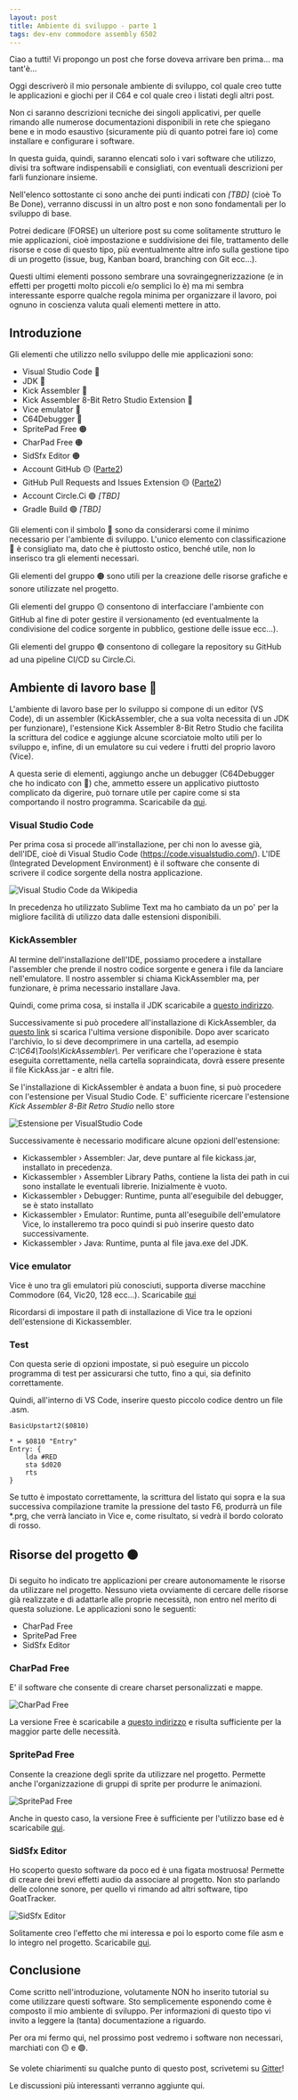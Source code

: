 ```yaml
---
layout: post
title: Ambiente di sviluppo - parte 1
tags: dev-env commodore assembly 6502
---
```


Ciao a tutti! Vi propongo un post che forse doveva arrivare ben prima...
ma tant'è...

Oggi descriverò il mio personale ambiente di sviluppo, col quale creo tutte le
applicazioni e giochi per il C64 e col quale creo i listati degli altri post.

Non ci saranno descrizioni tecniche dei singoli applicativi, per quelle rimando
alle numerose documentazioni disponibili in rete che spiegano bene e in modo
esaustivo (sicuramente più di quanto potrei fare io) come installare e
configurare i software.

In questa guida, quindi, saranno elencati solo i vari software che utilizzo,
divisi tra software indispensabili e consigliati, con eventuali descrizioni per
farli funzionare insieme.

Nell'elenco sottostante ci sono anche dei punti indicati con *[TBD]* (cioè To
Be Done), verranno discussi in un altro post e non sono fondamentali per lo
sviluppo di base.

Potrei dedicare (FORSE) un ulteriore post su come solitamente strutturo le mie
applicazioni, cioè impostazione e suddivisione dei file, trattamento delle
risorse e cose di questo tipo, più eventualmente altre info sulla gestione tipo
di un progetto (issue, bug, Kanban board, branching con Git ecc...).

Questi ultimi elementi possono sembrare una sovraingegnerizzazione (e in
effetti per progetti molto piccoli e/o semplici lo è) ma mi sembra interessante
esporre qualche regola minima per organizzare il lavoro, poi ognuno in coscienza
valuta quali elementi mettere in atto.

## Introduzione

Gli elementi che utilizzo nello sviluppo delle mie applicazioni sono:
* Visual Studio Code &#x1F534;
* JDK &#x1F534;
* Kick Assembler &#x1F534;
* Kick Assembler 8-Bit Retro Studio Extension &#x1F534;
* Vice emulator &#x1F534;
* C64Debugger &#x1F535;
* SpritePad Free &#x1F7E0;
* CharPad Free &#x1F7E0;
* SidSfx Editor &#x1F7E0;
* Account GitHub &#x1F7E1; ([Parte2](https://intoinside.github.io/2022/09/25/dev-env-parte2/))
* GitHub Pull Requests and Issues Extension &#x1F7E1; ([Parte2](https://intoinside.github.io/2022/09/25/dev-env-parte2/))
* Account Circle.Ci &#x1F7E2; *[TBD]*
* Gradle Build &#x1F7E2; *[TBD]*

Gli elementi con il simbolo &#x1F534; sono da considerarsi come il minimo
necessario per l'ambiente di sviluppo. L'unico elemento con classificazione
&#x1F535; è consigliato ma, dato che è piuttosto ostico, benché utile, non
lo inserisco tra gli elementi necessari.

Gli elementi del gruppo &#x1F7E0; sono utili per la creazione delle risorse
grafiche e sonore utilizzate nel progetto.

Gli elementi del gruppo &#x1F7E1; consentono di interfacciare l'ambiente con
GitHub al fine di poter gestire il versionamento (ed eventualmente la
condivisione del codice sorgente in pubblico, gestione delle issue ecc...).

Gli elementi del gruppo &#x1F7E2; consentono di collegare la repository su
GitHub ad una pipeline CI/CD su Circle.Ci.

## Ambiente di lavoro base &#x1F534;

L'ambiente di lavoro base per lo sviluppo si compone di un editor (VS Code),
di un assembler (KickAssembler, che a sua volta necessita di un JDK per
funzionare), l'estensione Kick Assembler 8-Bit Retro Studio che facilita la
scrittura del codice e aggiunge alcune scorciatoie molto utili per lo sviluppo
e, infine, di un emulatore su cui vedere i frutti del proprio lavoro (Vice).

A questa serie di elementi, aggiungo anche un debugger (C64Debugger che ho
indicato con &#x1F535;) che, ammetto essere un applicativo piuttosto complicato
da digerire, può tornare utile per capire come si sta comportando il nostro
programma. Scaricabile da [qui](https://sourceforge.net/projects/c64-debugger/).

### Visual Studio Code
Per prima cosa si procede all'installazione, per chi non lo avesse già,
dell'IDE, cioè di Visual Studio Code (https://code.visualstudio.com/).
L'IDE (Integrated Development Environment) è il software che consente di
scrivere il codice sorgente della nostra applicazione.

![Visual Studio Code da Wikipedia](https://upload.wikimedia.org/wikipedia/commons/thumb/e/e9/VS_Code_%28Insiders%29.png/640px-VS_Code_%28Insiders%29.png)

In precedenza ho utilizzato Sublime Text ma ho cambiato da un po' per la
migliore facilità di utilizzo data dalle estensioni disponibili.

### KickAssembler
Al termine dell'installazione dell'IDE, possiamo procedere a installare
l'assembler che prende il nostro codice sorgente e genera i file da lanciare
nell'emulatore. Il nostro assembler si chiama KickAssembler ma, per funzionare,
è prima necessario installare Java.

Quindi, come prima cosa, si installa il JDK scaricabile a [questo indirizzo](https://www.oracle.com/java/technologies/downloads/).

Successivamente si può procedere all'installazione di KickAssembler,
da [questo link](http://theweb.dk/KickAssembler/KickAssembler.zip)
si scarica l'ultima versione disponibile.
Dopo aver scaricato l'archivio, lo si deve decomprimere in una cartella, ad
esempio *C:\\C64\\Tools\\KickAssembler\\*.
Per verificare che l'operazione è stata eseguita correttamente, nella cartella
sopraindicata, dovrà essere presente il file KickAss.jar - e altri file.

Se l'installazione di KickAssembler è andata a buon fine, si può procedere con
l'estensione per Visual Studio Code.
E' sufficiente ricercare l'estensione *Kick Assembler 8-Bit Retro Studio* nello store

![Estensione per VisualStudio Code](/resources/kick-assembler-extension.png)

Successivamente è necessario modificare alcune opzioni dell'estensione:
* Kickassembler › Assembler: Jar, deve puntare al file kickass.jar, installato
in precedenza.
* Kickassembler › Assembler Library Paths, contiene la lista dei path in cui
sono installate le eventuali librerie. Inizialmente è vuoto.
* Kickassembler › Debugger: Runtime, punta all'eseguibile del debugger, se
è stato installato
* Kickassembler › Emulator: Runtime, punta all'eseguibile dell'emulatore Vice,
lo installeremo tra poco quindi si può inserire questo dato successivamente.
* Kickassembler › Java: Runtime, punta al file java.exe del JDK.

### Vice emulator

Vice è uno tra gli emulatori più conosciuti, supporta diverse macchine Commodore
(64, Vic20, 128 ecc...). Scaricabile [qui](https://vice-emu.sourceforge.io/)

Ricordarsi di impostare il path di installazione di Vice tra le opzioni
dell'estensione di Kickassembler.

### Test

Con questa serie di opzioni impostate, si può eseguire un piccolo programma di
test per assicurarsi che tutto, fino a qui, sia definito correttamente.

Quindi, all'interno di VS Code, inserire questo piccolo codice dentro un file
.asm.

```
BasicUpstart2($0810)

* = $0810 "Entry"
Entry: {
    lda #RED
    sta $d020
    rts
}
```

Se tutto è impostato correttamente, la scrittura del listato qui sopra e la
sua successiva compilazione tramite la pressione del tasto F6, produrrà un file
*.prg, che verrà lanciato in Vice e, come risultato, si vedrà il bordo
colorato di rosso.

## Risorse del progetto &#x1F7E0;

Di seguito ho indicato tre applicazioni per creare autonomamente le risorse da
utilizzare nel progetto.
Nessuno vieta ovviamente di cercare delle risorse già realizzate e di adattarle
alle proprie necessità, non entro nel merito di questa soluzione.
Le applicazioni sono le seguenti:
* CharPad Free
* SpritePad Free
* SidSfx Editor

### CharPad Free

E' il software che consente di creare charset personalizzati e mappe.

![CharPad Free](/resources/charpad-main-screen.png)

La versione Free è scaricabile a
[questo indirizzo](https://subchristsoftware.itch.io/charpad-free-edition)
e risulta sufficiente per la maggior parte delle necessità.

### SpritePad Free

Consente la creazione degli sprite da utilizzare nel progetto. Permette anche
l'organizzazione di gruppi di sprite per produrre le animazioni.

![SpritePad Free](/resources/spritepad-main-screen.png)

Anche in questo caso, la versione Free è sufficiente per l'utilizzo base ed è
scaricabile [qui](http://csdb.dk/release/download.php?id=163858).

### SidSfx Editor

Ho scoperto questo software da poco ed è una figata mostruosa! Permette di creare
dei brevi effetti audio da associare al progetto. Non sto parlando delle colonne
sonore, per quello vi rimando ad altri software, tipo GoatTracker.

![SidSfx Editor](/resources/sidsfx-main-screen.png)

Solitamente creo l'effetto che mi interessa e poi lo esporto come file asm e lo
integro nel progetto.
Scaricabile [qui](https://agpx.itch.io/sid-sfx-editor).

## Conclusione

Come scritto nell'introduzione, volutamente NON ho inserito tutorial su come
utilizzare questi software.
Sto semplicemente esponendo come è composto il mio ambiente di
sviluppo. Per informazioni di questo tipo vi invito a leggere la (tanta)
documentazione a riguardo.

Per ora mi fermo qui, nel prossimo post vedremo i software non necessari,
marchiati con &#x1F7E1; e &#x1F7E2;.

Se volete chiarimenti su qualche punto di questo post, scrivetemi su
[Gitter](https://gitter.im/intoinside/community)!

Le discussioni più interessanti verranno aggiunte qui.
